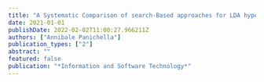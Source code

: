 ```yaml
---
title: "A Systematic Comparison of search-Based approaches for LDA hyperparameter tuning"
date: 2021-01-01
publishDate: 2022-02-02T11:00:27.966211Z
authors: ["Annibale Panichella"]
publication_types: ["2"]
abstract: ""
featured: false
publication: "*Information and Software Technology*"
---
```


